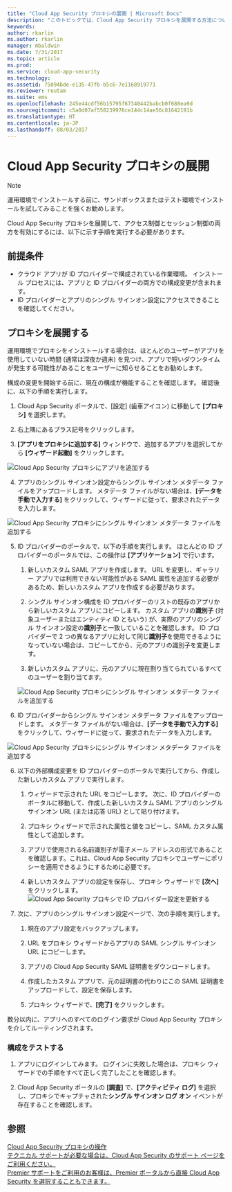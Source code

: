 ```yaml
---
title: "Cloud App Security プロキシの展開 | Microsoft Docs"
description: "このトピックでは、Cloud App Security プロキシを展開する方法について説明します。"
keywords: 
author: rkarlin
ms.author: rkarlin
manager: mbaldwin
ms.date: 7/31/2017
ms.topic: article
ms.prod: 
ms.service: cloud-app-security
ms.technology: 
ms.assetid: 75094bde-e135-47fb-b5c6-7e1168919771
ms.reviewer: reutam
ms.suite: ems
ms.openlocfilehash: 245e44cdf56b15795f67340442babcb0f688ea9d
ms.sourcegitcommit: c5a0d07af558239976ce144c14ae56c81642191b
ms.translationtype: HT
ms.contentlocale: ja-JP
ms.lasthandoff: 08/03/2017
---
```

# <a name="deploying-the-cloud-app-security-proxy"></a>Cloud App Security プロキシの展開

> [!NOTE]
> 運用環境でインストールする前に、サンドボックスまたはテスト環境でインストールを試してみることを強くお勧めします。

Cloud App Security プロキシを展開して、アクセス制御とセッション制御の両方を有効にするには、以下に示す手順を実行する必要があります。

## <a name="prerequisites"></a>前提条件

-   クラウド アプリが ID プロバイダーで構成されている作業環境。 インストール プロセスには、アプリと ID プロバイダーの両方での構成変更が含まれます。
- ID プロバイダーとアプリのシングル サインオン設定にアクセスできることを確認してください。

## <a name="deploy-the-proxy"></a>プロキシを展開する

運用環境でプロキシをインストールする場合は、ほとんどのユーザーがアプリを使用していない時間 (通常は深夜か週末) を見つけ、アプリで短いダウンタイムが発生する可能性があることをユーザーに知らせることをお勧めします。

構成の変更を開始する前に、現在の構成が機能することを確認します。 確認後に、以下の手順を実行します。

1.  Cloud App Security ポータルで、[設定] (歯車アイコン) に移動して **[プロキシ]** を選択します。

2. 右上隅にあるプラス記号をクリックします。

3. **[アプリをプロキシに追加する]** ウィンドウで、追加するアプリを選択してから **[ウィザード起動]** をクリックします。 

 ![Cloud App Security プロキシにアプリを追加する](./media/proxy-add-app.png)

4. アプリのシングル サインオン設定からシングル サインオン メタデータ ファイルをアップロードします。 メタデータ ファイルがない場合は、**[データを手動で入力する]** をクリックして、ウィザードに従って、要求されたデータを入力します。 

 ![Cloud App Security プロキシにシングル サインオン メタデータ ファイルを追加する](./media/proxy-w-add-app.png)


5. ID プロバイダーのポータルで、以下の手順を実行します。 ほとんどの ID プロバイダーのポータルでは、この操作は **[アプリケーション]** で行います。

    1. 新しいカスタム SAML アプリを作成します。 URL を変更し、ギャラリー アプリでは利用できない可能性がある SAML 属性を追加する必要があるため、新しいカスタム アプリを作成する必要があります。
    
    2. シングル サインオン構成を ID プロバイダーのリストの既存のアプリから新しいカスタム アプリにコピーします。 カスタム アプリの**識別子** (対象ユーザーまたはエンティティ ID ともいう) が、実際のアプリのシングル サインオン設定の**識別子**と一致していることを確認します。 ID プロバイダーで 2 つの異なるアプリに対して同じ**識別子**を使用できるようになっていない場合は、コピーしてから、元のアプリの識別子を変更します。
    
    3. 新しいカスタム アプリに、元のアプリに現在割り当てられているすべてのユーザーを割り当てます。
    
    ![Cloud App Security プロキシにシングル サインオン メタデータ ファイルを追加する](./media/proxy-w-add-external-config.png)

5. ID プロバイダーからシングル サインオン メタデータ ファイルをアップロードします。 メタデータ ファイルがない場合は、**[データを手動で入力する]** をクリックして、ウィザードに従って、要求されたデータを入力します。  

 ![Cloud App Security プロキシにシングル サインオン メタデータ ファイルを追加する](./media/proxy-w-identity-provider.png)

6. 以下の外部構成変更を ID プロバイダーのポータルで実行してから、作成した新しいカスタム アプリで実行します。

    1. ウィザードで示された URL をコピーします。 次に、ID プロバイダーのポータルに移動して、作成した新しいカスタム SAML アプリのシングル サインオン URL (または応答 URL) として貼り付けます。
    
    2. プロキシ ウィザードで示された属性と値をコピーし、SAML カスタム属性として追加します。
    
    3. アプリで使用される名前識別子が電子メール アドレスの形式であることを確認します。これは、Cloud App Security プロキシでユーザーにポリシーを適用できるようにするために必要です。
    
    4. 新しいカスタム アプリの設定を保存し、プロキシ ウィザードで **[次へ]** をクリックします。
 ![Cloud App Security プロキシで ID プロバイダー設定を更新する](./media/proxy-w-ip-external2.png)

4.  次に、アプリのシングル サインオン設定ページで、次の手順を実行します。
    1. 現在のアプリ設定をバックアップします。
    
    2. URL をプロキシ ウィザードからアプリの SAML シングル サインオン URL にコピーします。
    
    3. アプリの Cloud App Security SAML 証明書をダウンロードします。
    
    4. 作成したカスタム アプリで、元の証明書の代わりにこの SAML 証明書をアップロードして、設定を保存します。
   
    5. プロキシ ウィザードで、**[完了]** をクリックします。


数分以内に、アプリへのすべてのログイン要求が Cloud App Security プロキシを介してルーティングされます。 



### <a name="test-the-configuration"></a>構成をテストする

1.  アプリにログインしてみます。 ログインに失敗した場合は、プロキシ ウィザードでの手順をすべて正しく完了したことを確認します。 

2.  Cloud App Security ポータルの **[調査]** で、**[アクティビティ ログ]** を選択し、プロキシでキャプチャされた**シングル サインオン ログ オン** イベントが存在することを確認します。



## <a name="see-also"></a>参照  
[Cloud App Security プロキシの操作](proxy-intro.md)   
[テクニカル サポートが必要な場合は、Cloud App Security のサポート ページをご利用ください。](http://support.microsoft.com/oas/default.aspx?prid=16031)   
[Premier サポートをご利用のお客様は、Premier ポータルから直接 Cloud App Security を選択することもできます。](https://premier.microsoft.com/)  
  